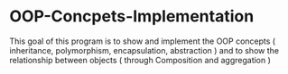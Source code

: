 # OOP-Concpets-Implementation
This goal of this program is to show and implement the OOP concepts ( inheritance, polymorphism, encapsulation, abstraction ) and to show the relationship between objects ( through Composition and aggregation ) 
